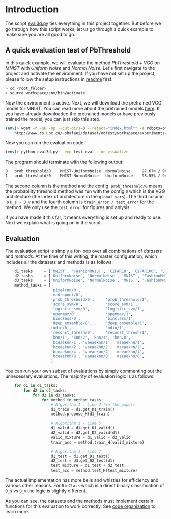 # Introduction

The script [eval3d.py](../eval3d.py) ties everything in this project together. But before we go through how this script works, let us go through a quick example to make sure you are all good to go.

## A quick evaluation test of PbThreshold
In this quick example, we will evaluate the method *PbThreshold* + *VGG* on *MNIST* with *Uniform Noise* and *Normal Noise*.
Let's first navigate to the project and activate the environment. If you have not set up the project, please follow the setup instructions in [readme](../README.md#setup) first.

```bash
> cd <root_folder>
> source workspace/env/bin/activate
```

Now the environment is active. Next, we will download the pretrained VGG model for MNIST. You can read more about the pretrained models [here](pretrained.md). If you have already downloaded the pretrained models or have previously trained the model, you can just skip this step.

```bash
(env)> wget -r -nH -np --cut-dirs=3 --reject="index.html*" -e robots=off \
    http://www.cs.ubc.ca/~shafaei/dataset/odtest/workspace/experiments/model_ref/MNIST_VGG.HClass/MNIST.dataset/base/
```

Now you can run the evaluation code.

```bash
(env)> python eval3d.py --exp test-eval --no-visualize
```

The program should terminate with the following output:
```bash
0	prob_threshold/0	MNIST-UniformNoise	NormalNoise    	97.67% / 98.74%
1	prob_threshold/0	MNIST-NormalNoise	UniformNoise   	98.55% / 94.99%
```

The second column is the method and the config. `prob_threshold/0` means the probability threshold method was run with the config `0` which is the VGG architecture (the index of architecture in the `global_vars`). The third column is `D_s - D_v` and the fourth column is `train_error / test_error` for the method. We only use the `test_error` for figures and anlysis.

If you have made it this far, it means everything is set up and ready to use. Next we explain what is going on in the script.

## Evaluation

The evaluation script is simply a for-loop over all combinations of *datasets* and *methods*. At the time of this writing, the master configuration, which includes all the datasets and methods is as follows:
```python
    d1_tasks     = ['MNIST', 'FashionMNIST', 'CIFAR10', 'CIFAR100', 'STL10', 'TinyImagenet']
    d2_tasks     = ['UniformNoise', 'NormalNoise', 'MNIST', 'FashionMNIST', 'NotMNIST', 'CIFAR10', 'CIFAR100', 'STL10', 'TinyImagenet']
    d3_tasks     = ['UniformNoise', 'NormalNoise', 'MNIST', 'FashionMNIST', 'NotMNIST', 'CIFAR10', 'CIFAR100', 'STL10', 'TinyImagenet']
    method_tasks = [
                    'pixelcnn/0',
                    'mcdropout/0',
                    'prob_threshold/0',     'prob_threshold/1',
                    'score_svm/0',          'score_svm/1',
                    'logistic_svm/0',       'logistic_svm/1',
                    'openmax/0',            'openmax/1',
                    'binclass/0',           'binclass/1',
                    'deep_ensemble/0',      'deep_ensemble/1',
                    'odin/0',               'odin/1',
                    'reconst_thresh/0',     'reconst_thresh/1',
                    'knn/1', 'knn/2', 'knn/4', 'knn/8',
                    'bceaeknn/1', 'vaeaeknn/1', 'mseaeknn/1',
                    'bceaeknn/2', 'vaeaeknn/2', 'mseaeknn/2',
                    'bceaeknn/4', 'vaeaeknn/4', 'mseaeknn/4',
                    'bceaeknn/8', 'vaeaeknn/8', 'mseaeknn/8',
                    ]
```

You can run your own subset of evaluations by simply commenting out the unnecessary evaluations. The majority of evaluation logic is as follows:

```python
    for d1 in d1_tasks:
        for d2 in d2_tasks:
            for d3 in d3_tasks:
                for method in method_tasks:
                    # Algorithm 1 - Line 3 (in the paper)
                    d1_train = d1.get_D1_train()
                    method.propose_H(d1_train)

                    # Algorithm 1 - Line 5
                    d1_valid = d1.get_D1_valid()
                    d2_valid = d2.get_D2_valid(d1)
                    valid_mixture = d1_valid + d2_valid
                    train_acc = method.train_H(valid_mixture)

                    # Algorithm 1 - Line 7
                    d1_test = d1.get_D1_test()
                    d2_test = d3.get_D2_test(d1)
                    test_mixture = d1_test + d2_test
                    test_acc = method.test_H(test_mixture)
```

The actual implementation has more bells and whistles for efficiency and various other reasons. For `BinClass` which is a direct binary classification of `D_s` vs `D_v` the logic is slightly different.

As you can see, the datasets and the methods must implement certain functions for this evaluation to work correctly. See [code organization](code_organization.md) to learn more.